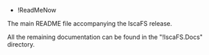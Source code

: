 
* !ReadMeNow

The main README file accompanying the IscaFS release.

All the remaining documentation can be found in the "!IscaFS.Docs"
directory.
